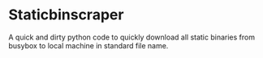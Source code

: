 # Staticbinscraper
A quick and dirty python code to quickly download all static binaries from busybox to local machine in standard file name.
